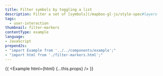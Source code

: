 ```yaml
---
title: Filter symbols by toggling a list
description: Filter a set of [symbols](/mapbox-gl-js/style-spec#layers-symbol) based on a property value in the data.
tags:
  - user-interaction
thumbnail: filter-markers
contentType: example
language:
- JavaScript
prependJs:
- "import Example from '../../components/example';"
- "import html from './filter-markers.html';"
---
```


{{ <Example html={html} {...this.props} /> }}

